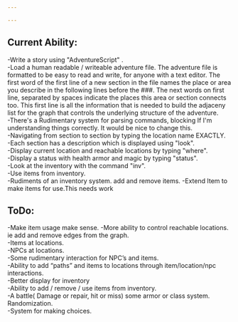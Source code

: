 ```yaml
---

---
```


Current Ability:
----------------
-Write a story using "AdventureScript" .  
-Load a human readable / writeable adventure file. The adventure file
is formatted to be easy to read and write, for anyone with a text editor. The first word of the first line of a new section in the file names the place or area you describe in the following lines before the ###. The next words on first line, separated by spaces indicate the places this area or section connects too. This first line is all the information that is needed to build the adjaceny list for the graph that controls the underlying structure of the adventure.  
-There's a Rudimentary system for parsing commands, blocking If I'm understanding things correctly.  It would be nice to change this.  
-Navigating from section to section by typing the location name EXACTLY.   
-Each section has a description which is displayed using "look".  
-Display current location and reachable locations by typing "where".  
-Display a status with health armor and magic by typing "status".  
-Look at the inventory with the command "inv".  
-Use items from inventory.  
-Rudiments of an inventory system. add and remove items.
-Extend Item to make items for use.This needs work

ToDo:
------------
-Make item usage make sense.
-More ability to control reachable locations. ie add and remove edges from the graph.  
-Items at locations.  
-NPCs at locations.  
-Some rudimentary interaction for NPC’s and items.   
-Ability to add “paths” and items to locations through item/location/npc interactions.  
-Better display for inventory  
-Ability to add / remove / use items from inventory.  
-A battle( Damage or repair, hit or miss) some armor or class system. Randomization.  
-System for making choices.
